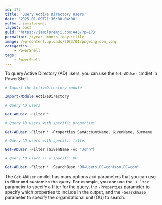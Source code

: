 ```yaml
---
id: 173
title: 'Query Active Directory Users'
date: '2025-01-09T21:36:00-04:00'
author: jamilpremji
layout: post
guid: 'https://jamilpremji.com:443/?p=173'
permalink: /:year-:month-:day-:title
image: /wp-content/uploads/2023/01/pngwing.com_.png
categories:
    - PowerShell
tags:
    - PowerShell
---
```


To query Active Directory (AD) users, you can use the `Get-ADUser` cmdlet in PowerShell.

```powershell
# Import the ActiveDirectory module

Import-Module ActiveDirectory

# Query AD users

Get-ADUser -Filter *

# Query AD users with specific properties

Get-ADUser -Filter * -Properties SamAccountName, GivenName, Surname

# Query AD users with specific filter

Get-ADUser -Filter {GivenName -eq "John"}

# Query AD users in a specific OU

Get-ADUser -Filter * -SearchBase "OU=Users,DC=contoso,DC=com"
```

The `Get-ADUser` cmdlet has many options and parameters that you can use to filter and customize the query. For example, you can use the `-Filter` parameter to specify a filter for the query, the `-Properties` parameter to specify which properties to include in the output, and the `-SearchBase` parameter to specify the organizational unit (OU) to search.